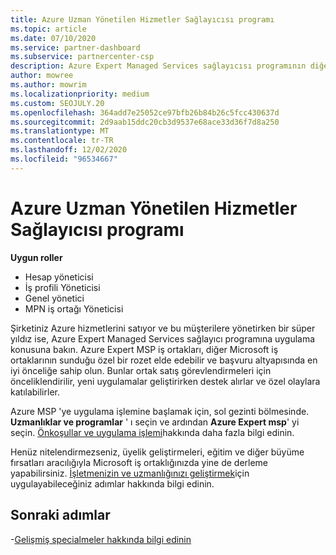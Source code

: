 ```yaml
---
title: Azure Uzman Yönetilen Hizmetler Sağlayıcısı programı
ms.topic: article
ms.date: 07/10/2020
ms.service: partner-dashboard
ms.subservice: partnercenter-csp
description: Azure Expert Managed Services sağlayıcısı programının diğer iş ortaklarından kullanıma hazır olması ve başvuru altyapısında en iyi önceliğe sahip olması için nasıl uygulanacağını öğrenin.
author: mowree
ms.author: mowrim
ms.localizationpriority: medium
ms.custom: SEOJULY.20
ms.openlocfilehash: 364add7e25052ce97bfb26b84b26c5fcc430637d
ms.sourcegitcommit: 2d9aab15ddc20cb3d9537e68ace33d36f7d8a250
ms.translationtype: MT
ms.contentlocale: tr-TR
ms.lasthandoff: 12/02/2020
ms.locfileid: "96534667"
---
```

# <a name="azure-expert-managed-services-provider-program"></a>Azure Uzman Yönetilen Hizmetler Sağlayıcısı programı

**Uygun roller**

- Hesap yöneticisi
- İş profili Yöneticisi
- Genel yönetici
- MPN iş ortağı Yöneticisi

Şirketiniz Azure hizmetlerini satıyor ve bu müşterilere yönetirken bir süper yıldız ise, Azure Expert Managed Services sağlayıcı programına uygulama konusuna bakın. Azure Expert MSP iş ortakları, diğer Microsoft iş ortaklarının sunduğu özel bir rozet elde edebilir ve başvuru altyapısında en iyi önceliğe sahip olun. Bunlar ortak satış görevlendirmeleri için önceliklendirilir, yeni uygulamalar geliştirirken destek alırlar ve özel olaylara katılabilirler.

Azure MSP 'ye uygulama işlemine başlamak için, sol gezinti bölmesinde. **Uzmanlıklar ve programlar** ' ı seçin ve ardından **Azure Expert msp**' yi seçin. [Önkoşullar ve uygulama işlemi](https://partner.microsoft.com/membership/azure-expert-msp)hakkında daha fazla bilgi edinin. 

Henüz nitelendirmezseniz, üyelik geliştirmeleri, eğitim ve diğer büyüme fırsatları aracılığıyla Microsoft iş ortaklığınızda yine de derleme yapabilirsiniz.
[İşletmenizin ve uzmanlığınızı geliştirmek](https://partner.microsoft.com/membership/azure-expert-msp)için uygulayabileceğiniz adımlar hakkında bilgi edinin.

## <a name="next-steps"></a>Sonraki adımlar

-[Gelişmiş specialmeler hakkında bilgi edinin](advanced-specializations.md)